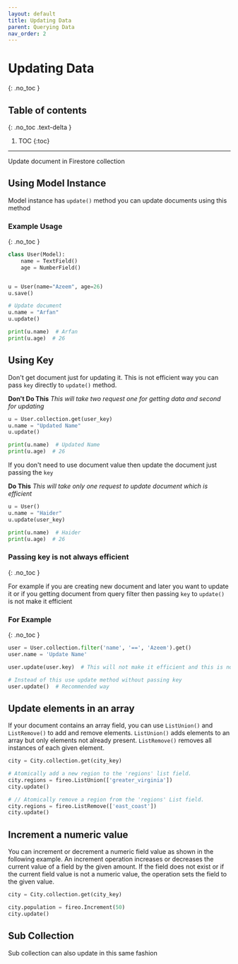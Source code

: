 ```yaml
---
layout: default
title: Updating Data
parent: Querying Data
nav_order: 2
---
```


# Updating Data
{: .no_toc }

## Table of contents
{: .no_toc .text-delta }

1. TOC
{:toc}

---

Update document in Firestore collection

## Using Model Instance

Model instance has `update()` method you can update documents using this method

### Example Usage
{: .no_toc }

```python
class User(Model):
    name = TextField()
    age = NumberField()


u = User(name="Azeem", age=26)
u.save()

# Update document
u.name = "Arfan"
u.update()

print(u.name)  # Arfan
print(u.age)  # 26
```

## Using Key
Don't get document just for updating it. This is not efficient way you can pass `key` directly to `update()`
method.

**Don't Do This** *This will take two request one for getting data and second for updating*
```python
u = User.collection.get(user_key)
u.name = "Updated Name"
u.update()

print(u.name)  # Updated Name
print(u.age)  # 26
```

If you don't need to use document value then update the document just passing the `key`

**Do This** *This will take only one request to update document which is efficient*
```python
u = User()
u.name = "Haider"
u.update(user_key)

print(u.name)  # Haider
print(u.age)  # 26
```

### Passing key is not always efficient
{: .no_toc }

For example if you are creating new document and later you want to update it or if you getting document from 
query filter then passing `key` to `update()` is not make it efficient

### For Example
{: .no_toc }

```python
user = User.collection.filter('name', '==', 'Azeem').get()
user.name = 'Update Name'

user.update(user.key)  # This will not make it efficient and this is not recommended way

# Instead of this use update method without passing key
user.update()  # Recommended way
```

## Update elements in an array
If your document contains an array field, you can use `ListUnion()` and `ListRemove()` to add and remove elements. 
`ListUnion()` adds elements to an array but only elements not already present. `ListRemove()` removes all 
instances of each given element.

```python
city = City.collection.get(city_key)

# Atomically add a new region to the 'regions' list field.
city.regions = fireo.ListUnion(['greater_virginia'])
city.update()

# // Atomically remove a region from the 'regions' List field.
city.regions = fireo.ListRemove(['east_coast'])
city.update()
```

## Increment a numeric value
You can increment or decrement a numeric field value as shown in the following example. 
An increment operation increases or decreases the current value of a field by the given amount. 
If the field does not exist or if the current field value is not a numeric value, the operation 
sets the field to the given value.

```python
city = City.collection.get(city_key)

city.population = fireo.Increment(50)
city.update()
```

## Sub Collection
Sub collection can also update in this same fashion